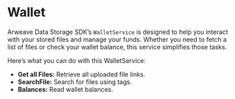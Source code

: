 # Wallet

Arweave Data Storage SDK’s `WalletService` is designed to help you interact with your stored files and manage your funds. Whether you need to fetch a list of files or check your wallet balance, this service simplifies those tasks.&#x20;

Here’s what you can do with this WalletService:

* **Get all Files:** Retrieve all uploaded file links.
* **SearchFile:** Search for files using tags.
* **Balances:** Read wallet balances.
